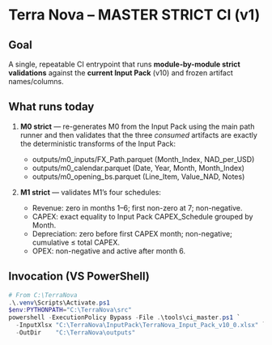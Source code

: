 # Terra Nova – MASTER STRICT CI (v1)

## Goal
A single, repeatable CI entrypoint that runs **module-by-module strict validations** against the **current Input Pack** (v10) and frozen artifact names/columns.

## What runs today
1. **M0 strict** — re-generates M0 from the Input Pack using the main path runner and then validates that the three *consumed* artifacts are exactly the deterministic transforms of the Input Pack:
   - outputs/m0_inputs/FX_Path.parquet  (Month_Index, NAD_per_USD)
   - outputs/m0_calendar.parquet        (Date, Year, Month, Month_Index)
   - outputs/m0_opening_bs.parquet      (Line_Item, Value_NAD, Notes)

2. **M1 strict** — validates M1’s four schedules:
   - Revenue: zero in months 1–6; first non-zero at 7; non-negative.
   - CAPEX: exact equality to Input Pack CAPEX_Schedule grouped by Month.
   - Depreciation: zero before first CAPEX month; non-negative; cumulative ≤ total CAPEX.
   - OPEX: non-negative and active after month 6.

## Invocation (VS PowerShell)
```powershell
# From C:\TerraNova
.\.venv\Scripts\Activate.ps1
$env:PYTHONPATH="C:\TerraNova\src"
powershell -ExecutionPolicy Bypass -File .\tools\ci_master.ps1 `
  -InputXlsx "C:\TerraNova\InputPack\TerraNova_Input_Pack_v10_0.xlsx" `
  -OutDir    "C:\TerraNova\outputs"
